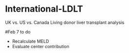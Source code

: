 # International-LDLT
UK vs. US vs. Canada Living donor liver transplant analysis

#Feb 7 to do
- Recalculate MELD
- Evaluate center contribution
